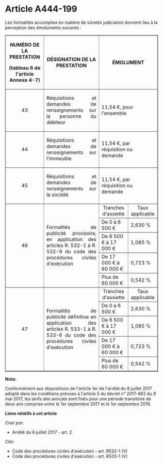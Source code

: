 # Article A444-199

Les formalités accomplies en matière de sûretés judiciaires donnent lieu à la perception des émoluments suivants : 

<table border="1">
  <tbody>
    <tr>
      <th>

NUMÉRO DE LA PRESTATION 

(tableau 6 de l'article Annexe 4-7) </th>
      <th>

DÉSIGNATION DE LA PRESTATION </th>
      <th colspan="2">

ÉMOLUMENT </th>
    </tr>
    <tr>
      <td align="center">

43 </td>
      <td align="justify">

Réquisitions et demandes de renseignements sur la personne du débiteur 

</td>
      <td colspan="2" align="left">11,54 €, pour l'ensemble </td>
    </tr>
    <tr>
      <td align="center">44 </td>
      <td align="justify">

Réquisitions et demandes de renseignements sur l'immeuble 

</td>
      <td colspan="2" align="left">11,54 €, par réquisition ou demande </td>
    </tr>
    <tr>
      <td align="center">45 </td>
      <td align="justify">

Réquisitions et demandes de renseignements sur la société 

</td>
      <td colspan="2" align="left">11,54 €, par réquisition ou demande </td>
    </tr>
    <tr>
      <td align="center" rowspan="5">46 </td>
      <td align="justify" rowspan="5">

Formalités de publicité provisoire, en application des articles R. 532-1 à R. 532-9 du code des procédures civiles
d'exécution </td>
      <td align="center">Tranches d'assiette </td>
      <td align="center">Taux applicable </td>
    </tr>
    <tr>
      <td align="left">De 0 à 6 500 € </td>
      <td align="left">2,630 % </td>
    </tr>
    <tr>
      <td align="left">De 6 500 € à 17 000 € </td>
      <td align="left">1,085 % </td>
    </tr>
    <tr>
      <td align="left">De 17 000 € à 60 000 € </td>
      <td align="left">0,723 % </td>
    </tr>
    <tr>
      <td align="left">Plus de 60 000 € </td>
      <td align="left">0,542 % </td>
    </tr>
    <tr>
      <td rowspan="5" align="center">47 </td>
      <td align="justify" rowspan="5">

Formalités de publicité définitive en application des articles R. 533-1 à R. 533-6 du code des procédures civiles d'exécution
</td>
      <td align="center">Tranches d'assiette </td>
      <td align="center">Taux applicable </td>
    </tr>
    <tr>
      <td align="left">De 0 à 6 500 € </td>
      <td align="left">2,630 % </td>
    </tr>
    <tr>
      <td align="left">De 6 500 € à 17 000 € </td>
      <td align="left">1,085 % </td>
    </tr>
    <tr>
      <td align="left">De 17 000 € à 60 000 € </td>
      <td align="left">0,723 % </td>
    </tr>
    <tr>
      <td align="left">Plus de 60 000 € </td>
      <td align="left">0,542 %</td>
    </tr>
  </tbody>
</table>

**Nota:**

Conformément aux dispositions de l'article 1er de l'arrêté du 6 juillet 2017 adopté dans les conditions prévues à l'article 5
du décret n° 2017-862 du 9 mai 2017, les tarifs des avocats sont fixés pour une période transitoire de deux ans comprise
entre le 1er septembre 2017 et le 1er septembre 2019.

**Liens relatifs à cet article**

_Créé par_:

  - Arrêté du 6 juillet 2017 - art. 2

_Cite_:

  - Code des procédures civiles d'exécution - art. R532-1 (V)
  - Code des procédures civiles d'exécution - art. R533-1 (V)
